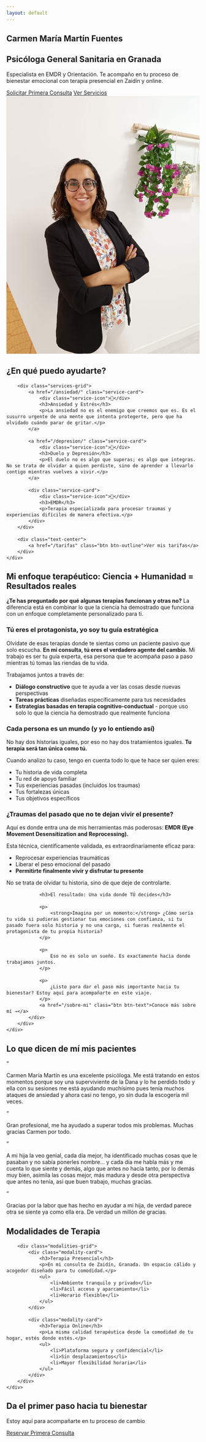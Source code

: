 ```yaml
---
layout: default
---
```


<section class="hero">
    <div class="container">
        <div class="hero-content">
            <div class="hero-text">
                <h1>Carmen María Martín Fuentes</h1>
                <h2>Psicóloga General Sanitaria en Granada</h2>
                <p class="hero-description">
                    Especialista en EMDR y Orientación.
                    Te acompaño en tu proceso de bienestar emocional con terapia presencial en Zaidín y online.
                </p>
                <div class="hero-buttons">
                    <a href="/contacto" class="btn btn-primary">Solicitar Primera Consulta</a>
                    <a href="/servicios" class="btn btn-secondary">Ver Servicios</a>
                </div>
            </div>
            <div class="hero-image">
                <img src="/assets/img/carmen-foto.jpg" alt="Carmen María Martín, Psicóloga">
            </div>
        </div>
    </div>
</section>

<section class="services-preview">
    <div class="container">
        <h2 class="section-title">¿En qué puedo ayudarte?</h2>

        <div class="services-grid">
            <a href="/ansiedad/" class="service-card">
                <div class="service-icon">🌱</div>
                <h3>Ansiedad y Estrés</h3>
                <p>La ansiedad no es el enemigo que creemos que es. Es el susurro urgente de una mente que intenta protegerte, pero que ha olvidado cuándo parar de gritar.</p>
            </a>

            <a href="/depresion/" class="service-card">
                <div class="service-icon">💭</div>
                <h3>Duelo y Depresión</h3>
                <p>El duelo no es algo que superas; es algo que integras. No se trata de olvidar a quien perdiste, sino de aprender a llevarlo contigo mientras vuelves a vivir.</p>
            </a>

            <div class="service-card">
                <div class="service-icon">🔄</div>
                <h3>EMDR</h3>
                <p>Terapia especializada para procesar traumas y experiencias difíciles de manera efectiva.</p>
            </div>
        </div>

        <div class="text-center">
            <a href="/tarifas" class="btn btn-outline">Ver mis tarifas</a>
        </div>
    </div>
</section>

<section class="approach">
    <div class="container">
        <div class="approach-content">
            <div class="approach-text">
                <h2>Mi enfoque terapéutico: Ciencia + Humanidad = Resultados reales</h2>
                <p>
                    <strong>¿Te has preguntado por qué algunas terapias funcionan y otras no?</strong> La diferencia está en combinar lo que la ciencia ha demostrado que funciona con un enfoque completamente personalizado para ti.
                </p>
                <h3>Tú eres el protagonista, yo soy tu guía estratégica</h3>
                <p>
                    Olvídate de esas terapias donde te sientas como un paciente pasivo que solo escucha. <strong>En mi consulta, tú eres el verdadero agente del cambio.</strong> Mi trabajo es ser tu guía experta, esa persona que te acompaña paso a paso mientras tú tomas las riendas de tu vida.
                </p>
                <p>
                    Trabajamos juntos a través de:
                </p>
                <ul>
                    <li><strong>Diálogo constructivo</strong> que te ayuda a ver las cosas desde nuevas perspectivas</li>
                    <li><strong>Tareas prácticas</strong> diseñadas específicamente para tus necesidades</li>
                    <li><strong>Estrategias basadas en terapia cognitivo-conductual</strong> - porque uso solo lo que la ciencia ha demostrado que realmente funciona</li>
                </ul>
                <h3>Cada persona es un mundo (y yo lo entiendo así)</h3>
                <p>
                    No hay dos historias iguales, por eso no hay dos tratamientos iguales. <strong>Tu terapia será tan única como tú.</strong>
                </p>
                <p>
                    Cuando analizo tu caso, tengo en cuenta todo lo que te hace ser quien eres:
                </p>
                <ul>
                    <li>Tu historia de vida completa</li>
                    <li>Tu red de apoyo familiar</li>
                    <li>Tus experiencias pasadas (incluidos los traumas)</li>
                    <li>Tus fortalezas únicas</li>
                    <li>Tus objetivos específicos</li>
                </ul>
                <h3>¿Traumas del pasado que no te dejan vivir el presente?</h3>
                <p>
                    Aquí es donde entra una de mis herramientas más poderosas: <strong>EMDR (Eye Movement Desensitization and Reprocessing).</strong>
                </p>
                <p>
                    Esta técnica, científicamente validada, es extraordinariamente eficaz para:
                </p>
                <ul>
                    <li>Reprocesar experiencias traumáticas</li>
                    <li>Liberar el peso emocional del pasado</li>
                    <li><strong>Permitirte finalmente vivir y disfrutar tu presente</strong></li>
                </ul>
                <p>
                    No se trata de olvidar tu historia, sino de que deje de controlarte.
                </p>

                <h3>El resultado: Una vida donde TÚ decides</h3>

                <p>
                    <strong>Imagina por un momento:</strong> ¿Cómo sería tu vida si pudieras gestionar tus emociones con confianza, si tu pasado fuera solo historia y no una carga, si fueras realmente el protagonista de tu propia historia?
                </p>

                <p>
                    Eso no es solo un sueño. Es exactamente hacia donde trabajamos juntos.
                </p>

                <p>
                    ¿Listo para dar el paso más importante hacia tu bienestar? Estoy aquí para acompañarte en este viaje.
                </p>
                <a href="/sobre-mi" class="btn btn-text">Conoce más sobre mí →</a>
            </div>
        </div>
    </div>
</section>

<section class="modalities">
<!-- Testimonios de pacientes -->
<section class="testimonials">
    <div class="container">
        <h2 class="section-title">Lo que dicen de mí mis pacientes</h2>
        <div class="testimonials-grid">
            <div class="testimonial-card">
                <span class="testimonial-quote">“</span>
                <p>Carmen María Martín es una excelente psicóloga. Me está tratando en estos momentos porque soy una superviviente de la Dana y lo he perdido todo y ella con su sesiones me está ayudando muchísimo pues tenía muchos ataques de ansiedad y ahora casi no tengo, yo sin duda la escogería mil veces.</p>
            </div>
            <div class="testimonial-card">
                <span class="testimonial-quote">“</span>
                <p>Gran profesional, me ha ayudado a superar todos mis problemas. Muchas gracias Carmen por todo.</p>
            </div>
            <div class="testimonial-card">
                <span class="testimonial-quote">“</span>
                <p>A mi hija la veo genial, cada día mejor, ha identificado muchas cosas que le pasaban y no sabía ponerles nombre... y cada día me habla más y me cuenta lo que siente y demás, algo que antes no hacía tanto, por lo demás muy bien, asimila las cosas mejor, más madura y desde otra perspectiva que antes no tenía, así que buen trabajo, muchas gracias.</p>
            </div>
            <div class="testimonial-card">
                <span class="testimonial-quote">“</span>
                <p>Gracias por la labor que has hecho en ayudar a mi hija, de verdad parece otra se siente ya como ella era. De verdad un millón de gracias.</p>
            </div>
        </div>
    </div>
</section>
    <div class="container">
        <h2 class="section-title">Modalidades de Terapia</h2>

        <div class="modalities-grid">
            <div class="modality-card">
                <h3>Terapia Presencial</h3>
                <p>En mi consulta de Zaidín, Granada. Un espacio cálido y acogedor diseñado para tu comodidad.</p>
                <ul>
                    <li>Ambiente tranquilo y privado</li>
                    <li>Fácil acceso y aparcamiento</li>
                    <li>Horario flexible</li>
                </ul>
            </div>

            <div class="modality-card">
                <h3>Terapia Online</h3>
                <p>La misma calidad terapéutica desde la comodidad de tu hogar, estés donde estés.</p>
                <ul>
                    <li>Plataforma segura y confidencial</li>
                    <li>Sin desplazamientos</li>
                    <li>Mayor flexibilidad horaria</li>
                </ul>
            </div>
        </div>
    </div>
</section>

<section class="cta">
    <div class="container">
        <div class="cta-content">
            <h2>Da el primer paso hacia tu bienestar</h2>
            <p>Estoy aquí para acompañarte en tu proceso de cambio</p>
            <a href="/contacto" class="btn btn-primary btn-large">Reservar Primera Consulta</a>
        </div>
    </div>
</section>
